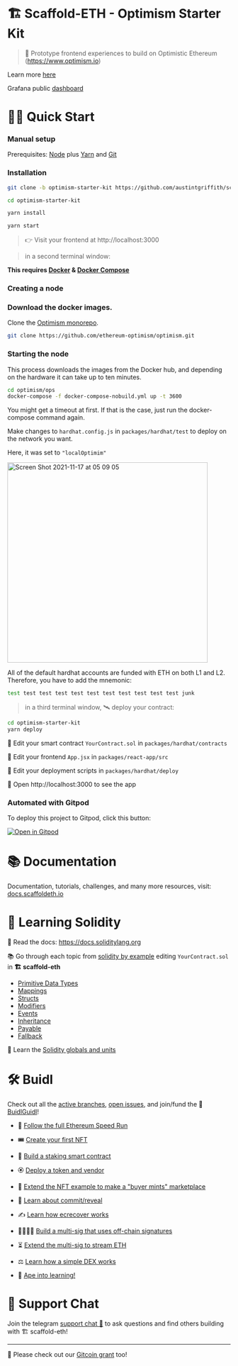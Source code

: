 # 🏗 Scaffold-ETH - Optimism Starter Kit

> 🧫 Prototype frontend experiences to build on Optimistic Ethereum
> (https://www.optimism.io)

Learn more [here](https://gateway.optimism.io/welcome)

Grafana public [dashboard](https://public-grafana.optimism.io/d/9hkhMxn7z/public-dashboard?orgId=1&refresh=5m)

# 🏄‍♂️ Quick Start

### Manual setup

Prerequisites: [Node](https://nodejs.org/en/download/) plus [Yarn](https://classic.yarnpkg.com/en/docs/install/) and [Git](https://git-scm.com/downloads)


### Installation 

```sh
git clone -b optimism-starter-kit https://github.com/austintgriffith/scaffold-eth.git optimism-starter-kit

cd optimism-starter-kit

yarn install

yarn start
```

> 👉 Visit your frontend at http://localhost:3000

> in a second terminal window:

__This requires [Docker](https://www.docker.com) & [Docker Compose](https://docs.docker.com/compose/install/)__

### Creating a node

### Download the docker images.

Clone the [Optimism monorepo](https://github.com/ethereum-optimism/optimism).

```sh
git clone https://github.com/ethereum-optimism/optimism.git
```

### Starting the node

This process downloads the images from the Docker hub, and depending on the hardware it can take up to ten minutes.

```sh
cd optimism/ops
docker-compose -f docker-compose-nobuild.yml up -t 3600

```
You might get a timeout at first. If that is the case, just run the docker-compose command again.

Make changes to `hardhat.config.js` in `packages/hardhat/test` to deploy on the network you want.

Here, it was set to `"localOptimim"`

<img width="452" alt="Screen Shot 2021-11-17 at 05 09 05" src="https://user-images.githubusercontent.com/94156214/142128280-d398c56b-97a7-43bd-806d-6ad856380bbf.png">

All of the default hardhat accounts are funded with ETH on both L1 and L2. Therefore, you have to add the mnemonic:

```sh
test test test test test test test test test test test junk

```

> in a third terminal window, 🛰 deploy your contract:

```bash
cd optimism-starter-kit
yarn deploy
```

🔏 Edit your smart contract `YourContract.sol` in `packages/hardhat/contracts`

📝 Edit your frontend `App.jsx` in `packages/react-app/src`

💼 Edit your deployment scripts in `packages/hardhat/deploy`

📱 Open http://localhost:3000 to see the app

### Automated with Gitpod

To deploy this project to Gitpod, click this button:

[![Open in Gitpod](https://gitpod.io/button/open-in-gitpod.svg)](https://gitpod.io/#github.com/scaffold-eth/scaffold-eth)

# 📚 Documentation

Documentation, tutorials, challenges, and many more resources, visit: [docs.scaffoldeth.io](https://docs.scaffoldeth.io)

# 🔭 Learning Solidity

📕 Read the docs: https://docs.soliditylang.org

📚 Go through each topic from [solidity by example](https://solidity-by-example.org) editing `YourContract.sol` in **🏗 scaffold-eth**

- [Primitive Data Types](https://solidity-by-example.org/primitives/)
- [Mappings](https://solidity-by-example.org/mapping/)
- [Structs](https://solidity-by-example.org/structs/)
- [Modifiers](https://solidity-by-example.org/function-modifier/)
- [Events](https://solidity-by-example.org/events/)
- [Inheritance](https://solidity-by-example.org/inheritance/)
- [Payable](https://solidity-by-example.org/payable/)
- [Fallback](https://solidity-by-example.org/fallback/)

📧 Learn the [Solidity globals and units](https://solidity.readthedocs.io/en/v0.6.6/units-and-global-variables.html)

# 🛠 Buidl

Check out all the [active branches](https://github.com/austintgriffith/scaffold-eth/branches/active), [open issues](https://github.com/austintgriffith/scaffold-eth/issues), and join/fund the 🏰 [BuidlGuidl](https://BuidlGuidl.com)!

  
 - 🚤  [Follow the full Ethereum Speed Run](https://medium.com/@austin_48503/%EF%B8%8Fethereum-dev-speed-run-bd72bcba6a4c)


 - 🎟  [Create your first NFT](https://github.com/austintgriffith/scaffold-eth/tree/simple-nft-example)
 - 🥩  [Build a staking smart contract](https://github.com/austintgriffith/scaffold-eth/tree/challenge-1-decentralized-staking)
 - 🏵  [Deploy a token and vendor](https://github.com/austintgriffith/scaffold-eth/tree/challenge-2-token-vendor)
 - 🎫  [Extend the NFT example to make a "buyer mints" marketplace](https://github.com/austintgriffith/scaffold-eth/tree/buyer-mints-nft)
 - 🎲  [Learn about commit/reveal](https://github.com/austintgriffith/scaffold-eth/tree/commit-reveal-with-frontend)
 - ✍️  [Learn how ecrecover works](https://github.com/austintgriffith/scaffold-eth/tree/signature-recover)
 - 👩‍👩‍👧‍👧  [Build a multi-sig that uses off-chain signatures](https://github.com/austintgriffith/scaffold-eth/tree/meta-multi-sig)
 - ⏳  [Extend the multi-sig to stream ETH](https://github.com/austintgriffith/scaffold-eth/tree/streaming-meta-multi-sig)
 - ⚖️  [Learn how a simple DEX works](https://medium.com/@austin_48503/%EF%B8%8F-minimum-viable-exchange-d84f30bd0c90)
 - 🦍  [Ape into learning!](https://github.com/austintgriffith/scaffold-eth/tree/aave-ape)

# 💬 Support Chat

Join the telegram [support chat 💬](https://t.me/joinchat/KByvmRe5wkR-8F_zz6AjpA) to ask questions and find others building with 🏗 scaffold-eth!

---

🙏 Please check out our [Gitcoin grant](https://gitcoin.co/grants/2851/scaffold-eth) too!
